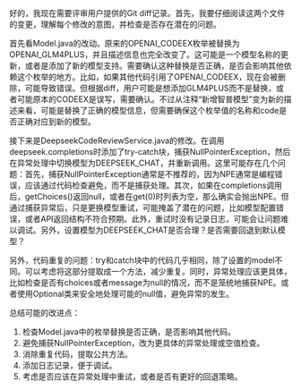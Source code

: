 好的，我现在需要评审用户提供的Git diff记录。首先，我要仔细阅读这两个文件的变更，理解每个修改的意图，并检查是否存在潜在的问题。

首先看Model.java的改动。原来的OPENAI_CODEEX枚举被替换为OPENAI_GLM4PLUS，并且描述信息也完全改变了。这可能是一个模型名称的更新，或者是添加了新的模型支持。需要确认这种替换是否正确，是否会影响其他依赖这个枚举的地方。比如，如果其他代码引用了OPENAI_CODEEX，现在会被删除，可能导致错误。但根据diff，用户可能是想添加GLM4PLUS而不是替换，或者可能原本的CODEEX是误写，需要确认。不过从注释“新增智普模型”变为新的描述来看，可能是替换了正确的模型信息，但需要确保这个枚举值的名称和code是否正确对应到新的模型。

接下来是DeepseekCodeReviewService.java的修改。在调用deepseek.completions时添加了try-catch块，捕获NullPointerException，然后在异常处理中切换模型为DEEPSEEK_CHAT，并重新调用。这里可能存在几个问题：首先，捕获NullPointerException通常是不推荐的，因为NPE通常是编程错误，应该通过代码检查避免，而不是捕获处理。其次，如果在completions调用后，getChoices()返回null，或者在get(0)时列表为空，那么确实会抛出NPE。但通过捕获异常后，只是更换模型重试，可能掩盖了潜在的问题，比如模型配置错误，或者API返回结构不符合预期。此外，重试时没有记录日志，可能会让问题难以调试。另外，设置模型为DEEPSEEK_CHAT是否合理？是否需要回退到默认模型？

另外，代码重复的问题：try和catch块中的代码几乎相同，除了设置的model不同。可以考虑将这部分提取成一个方法，减少重复。同时，异常处理应该更具体，比如检查是否有choices或者message为null的情况，而不是笼统地捕获NPE。或者使用Optional类来安全地处理可能的null值，避免异常的发生。

总结可能的改进点：
1. 检查Model.java中的枚举替换是否正确，是否影响其他代码。
2. 避免捕获NullPointerException，改为更具体的异常处理或空值检查。
3. 消除重复代码，提取公共方法。
4. 添加日志记录，便于调试。
5. 考虑是否应该在异常处理中重试，或者是否有更好的回退策略。
